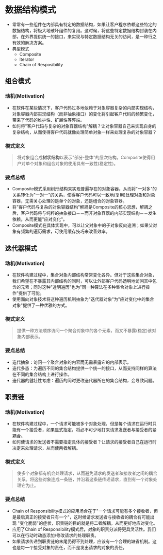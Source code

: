 # 数据结构模式

* 常常有一些组件在内部具有特定的数据结构，如果让客户程序依赖这些特定的数据结构，将极大地破坏组件的复用。这时候，将这些特定数据结构封装在内部，在外界提供统一的接口，来实现与特定数据结构无关的访问，是一种行之有效的解决方案。
* 典型模式
  * Composite
  * Iterator
  * Chain of Resposibility

## 组合模式

### 动机(Motivation)

* 在软件在某些情况下，客户代码过多地依赖于对象容器复杂的内部实现结构，对象容器内部实现结构（而非抽象接口）的变化将引起客户代码的频繁变化，带来了代码的维护性、扩展性等弊端。
* 如何将"客户代码与复杂的对象容器结构"解耦？让对象容器自己来实现自身的复杂结构，从而使得客户代码就像处理简单对象一样来处理复杂的对象容器？

### 模式定义

> 将对象组合成**树状结构**以表示"部分-整体"的层次结构。Composite使得用户对单个对象和组合对象的使用具有一致性(稳定性)。

### 要点总结

* Composite模式采用树形结构来实现普遍存在的对象容器，从而将"一对多"的关系转化为"一对一"的关系，使得客户代码可以一致地(复用)处理对象和对象容器，无需关心处理的是单个的对象，还是组合的对象容器。
* 将"客户代码与复杂的对象容器结构"解耦是Composite的核心思想，解耦之后，客户代码将与纯粹的抽象接口－－而非对象容器的内部实现结构－－发生依赖，从而更能"应对变化"。
* Composite模式在具体实现中，可以让父对象中的子对象反向追溯；如果父对象有频繁的遍历需求，可使用缓存技巧来改善效率。

## 迭代器模式

### 动机(Motivation)

* 在软件构建过程中，集合对象内部结构常常变化各异。但对于这些集合对象，我们希望在不暴露其内部结构的同时，可以让外部客户代码透明地访问其中包含的元素；同时这种"透明遍历"也为"同一种算法在多种集合对象上进行操作"提供了可能。
* 使用面向对象技术将这种遍历机制抽象为"迭代器对象"为"应对变化中的集合对象"提供了一种优雅的方式。

### 模式定义

> 提供一种方法顺序访问一个聚合对象中的各个元素，而又不暴露(稳定)该对象内部表示。

### 要点总结

* 迭代抽象：访问一个聚合对象的内容而无需暴露它的内部表示。
* 迭代多态：为遍历不同的集合结构提供一个统一的接口，从而支持同样的算法在不同的集合结构上进行操作。
* 迭代器的健壮性考虑：遍历的同时更改迭代器所在的集合结构，会导致问题。

## 职责链

### 动机(Motivation)

* 在软件构建过程中，一个请求可能被多个对象处理，但是每个请求在运行时只能有一个接受者，如果显式指定，将必不可少地打来请求发送者与接受者的紧耦合。
* 如何使请求的发送者不需要指定具体的接受者？让请求的接受者自己在运行时决定来处理请求，从而使两者解耦。

### 模式定义

> 使多个对象都有机会处理请求，从而避免请求的发送者和接收者之间的耦合关系。将这些对象连成一条链，并沿着这条链传递请求，直到有一个对象处理它为止。

### 要点总结

* Chain of Responsibility模式的应用场合在于"一个请求可能有多个接收者，但是最后真正的接受者只有一个"，这时候请求发送者与接收者的耦合有可能出现
  "变化脆弱"的症状，职责链的目的就是将二者解耦，从而更好地应对变化。
* 应用了Chain of Responsibility模式后，对象的职责分派将更具灵活性。我们可以在行动时动态添加/修改请求的处理职责。
* 如果请求传递到职责链的末尾仍得不到处理，应该有一个合理的缺省机制。这也是每一个接受对象的责任，而不是发出请求的对象的责任。

